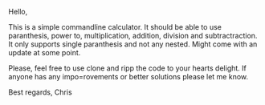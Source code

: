 Hello,

This is a simple commandline calculator. It should be able to use paranthesis, power to, multiplication, addition, division and subtractraction. It only supports single paranthesis and not any nested. Might come with an update at some point.

Please, feel free to use clone and ripp the code to your hearts delight. If anyone has any impo=rovements or better solutions please let me know.

Best regards, Chris